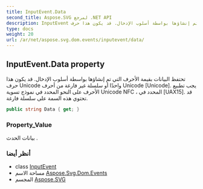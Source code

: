 ```yaml
---
title: InputEvent.Data
second_title: Aspose.SVG لمرجع .NET API
description: InputEvent ملكية. تحتفظ البيانات بقيمة الأحرف التي تم إنشاؤها بواسطة أسلوب الإدخال. قد يكون هذا حرف Unicode واحدًا أو سلسلة غير فارغة من أحرف Unicode Unicode. يجب تطبيع الأحرف على النحو المحدد في نموذج تسوية Unicode NFC  المحدد في UAX15. قد تحتوي هذه السمة على سلسلة فارغة.
type: docs
weight: 20
url: /ar/net/aspose.svg.dom.events/inputevent/data/
---
```

## InputEvent.Data property

تحتفظ البيانات بقيمة الأحرف التي تم إنشاؤها بواسطة أسلوب الإدخال. قد يكون هذا حرف Unicode واحدًا أو سلسلة غير فارغة من أحرف Unicode [Unicode]. يجب تطبيع الأحرف على النحو المحدد في نموذج تسوية Unicode NFC ، المحدد في [UAX15]. قد تحتوي هذه السمة على سلسلة فارغة.

```csharp
public string Data { get; }
```

### Property_Value

بيانات الحدث .

### أنظر أيضا

* class [InputEvent](../)
* مساحة الاسم [Aspose.Svg.Dom.Events](../../inputevent/)
* المجسم [Aspose.SVG](../../../)


